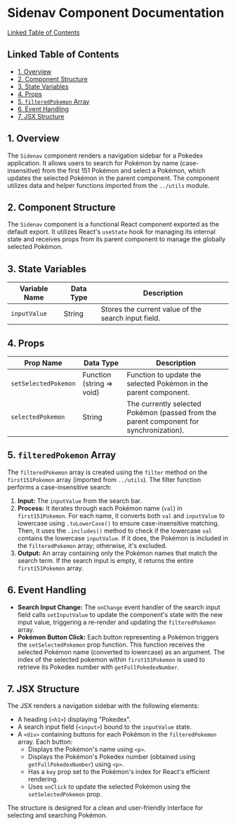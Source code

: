 # Sidenav Component Documentation

[Linked Table of Contents](#linked-table-of-contents)

## Linked Table of Contents

* [1. Overview](#1-overview)
* [2. Component Structure](#2-component-structure)
* [3. State Variables](#3-state-variables)
* [4. Props](#4-props)
* [5. `filteredPokemon` Array](#5-filteredpokemon-array)
* [6. Event Handling](#6-event-handling)
* [7. JSX Structure](#7-jsx-structure)


## 1. Overview

The `Sidenav` component renders a navigation sidebar for a Pokedex application. It allows users to search for Pokémon by name (case-insensitive) from the first 151 Pokémon and select a Pokémon, which updates the selected Pokémon in the parent component.  The component utilizes data and helper functions imported from the `../utils` module.

## 2. Component Structure

The `Sidenav` component is a functional React component exported as the default export.  It utilizes React's `useState` hook for managing its internal state and receives props from its parent component to manage the globally selected Pokémon.

## 3. State Variables

| Variable Name      | Data Type | Description                                                                |
|----------------------|-------------|----------------------------------------------------------------------------|
| `inputValue`        | String      | Stores the current value of the search input field.                         |


## 4. Props

| Prop Name           | Data Type                               | Description                                                                         |
|-----------------------|-------------------------------------------|-------------------------------------------------------------------------------------|
| `setSelectedPokemon` | Function (string => void)                 | Function to update the selected Pokémon in the parent component.                    |
| `selectedPokemon`    | String                                    | The currently selected Pokémon (passed from the parent component for synchronization). |


## 5. `filteredPokemon` Array

The `filteredPokemon` array is created using the `filter` method on the `first151Pokemon` array (imported from `../utils`).  The filter function performs a case-insensitive search:

1. **Input:**  The `inputValue` from the search bar.
2. **Process:** It iterates through each Pokémon name (`val`) in `first151Pokemon`.  For each name, it converts both `val` and `inputValue` to lowercase using `.toLowerCase()` to ensure case-insensitive matching. Then, it uses the `.includes()` method to check if the lowercase `val` contains the lowercase `inputValue`. If it does, the Pokémon is included in the `filteredPokemon` array; otherwise, it's excluded.
3. **Output:** An array containing only the Pokémon names that match the search term.  If the search input is empty, it returns the entire `first151Pokemon` array.

## 6. Event Handling

* **Search Input Change:** The `onChange` event handler of the search input field calls `setInputValue` to update the component's state with the new input value, triggering a re-render and updating the `filteredPokemon` array.
* **Pokémon Button Click:** Each button representing a Pokémon triggers the `setSelectedPokemon` prop function. This function receives the selected Pokémon name (converted to lowercase) as an argument. The index of the selected pokemon within `first151Pokemon` is used to retrieve its Pokedex number with `getFullPokedexNumber`.

## 7. JSX Structure

The JSX renders a navigation sidebar with the following elements:

* A heading (`<h1>`) displaying "Pokedex".
* A search input field (`<input>`) bound to the `inputValue` state.
* A `<div>` containing buttons for each Pokémon in the `filteredPokemon` array. Each button:
    * Displays the Pokémon's name using `<p>`.
    * Displays the Pokémon's Pokedex number (obtained using `getFullPokedexNumber`) using `<p>`.
    * Has a `key` prop set to the Pokémon's index for React's efficient rendering.
    * Uses `onClick` to update the selected Pokémon using the `setSelectedPokemon` prop.

The structure is designed for a clean and user-friendly interface for selecting and searching Pokémon.
